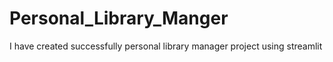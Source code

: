 # Personal_Library_Manger
I have created successfully personal library manager project using streamlit
